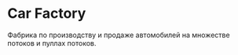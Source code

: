 # Car Factory

Фабрика по производству и продаже автомобилей на множестве потоков и пуллах потоков.
